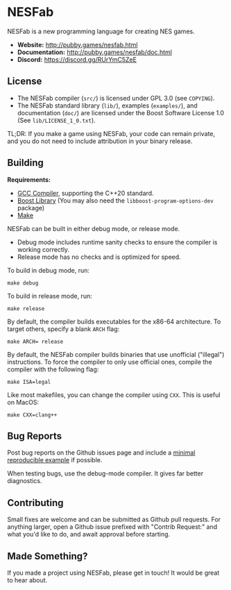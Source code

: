 # NESFab

NESFab is a new programming language for creating NES games.

- **Website:** http://pubby.games/nesfab.html
- **Documentation:** http://pubby.games/nesfab/doc.html
- **Discord:** https://discord.gg/RUrYmC5ZeE

## License

- The NESFab compiler (`src/`) is licensed under GPL 3.0 (see `COPYING`).
- The NESFab standard library (`lib/`), examples (`examples/`), and documentation (`doc/`) are licensed under the Boost Software License 1.0 (See `lib/LICENSE_1_0.txt`).

TL;DR: If you make a game using NESFab, your code can remain private, and you do not need to include attribution in your binary release.

## Building

**Requirements:**
- [GCC Compiler](https://gcc.gnu.org/), supporting the C++20 standard.
- [Boost Library](https://www.boost.org/) (You may also need the `libboost-program-options-dev` package)
- [Make](https://www.gnu.org/software/make/)

NESFab can be built in either debug mode, or release mode.
- Debug mode includes runtime sanity checks to ensure the compiler is working correctly.
- Release mode has no checks and is optimized for speed.

To build in debug mode, run:

    make debug

To build in release mode, run:

    make release

By default, the compiler builds executables for the x86-64 architecture.
To target others, specify a blank `ARCH` flag:

    make ARCH= release

By default, the NESFab compiler builds binaries that use unofficial ("illegal") instructions. 
To force the compiler to only use official ones, compile the compiler with the following flag:

    make ISA=legal

Like most makefiles, you can change the compiler using `CXX`. This is useful on MacOS:

    make CXX=clang++

## Bug Reports

Post bug reports on the Github issues page and
include a [minimal reproducible example](https://en.wikipedia.org/wiki/Minimal_reproducible_example) if possible.

When testing bugs, use the debug-mode compiler. It gives far better diagnostics.

## Contributing

Small fixes are welcome and can be submitted as Github pull requests.
For anything larger, open a Github issue prefixed with "Contrib Request:" and what you'd like to do, and await approval before starting.

## Made Something?

If you made a project using NESFab, please get in touch! It would be great to hear about.
